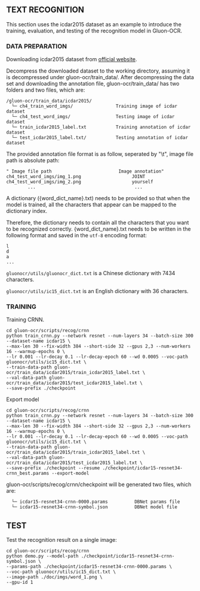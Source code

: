 ## TEXT RECOGNITION

This section uses the icdar2015 dataset as an example to introduce the training, evaluation, and testing of the recognition model in Gluon-OCR.

### DATA PREPARATION

Downloading icdar2015 dataset from [official website](https://rrc.cvc.uab.es/?ch=4&com=downloads).

Decompress the downloaded dataset to the working directory, assuming it is decompressed under gluon-ocr/train_data/.
After decompressing the data set and downloading the annotation file, gluon-ocr/train_data/ has two folders and two files, which are:
```
/gluon-ocr/train_data/icdar2015/
  └─ ch4_train_word_imgs/                Training image of icdar dataset
  └─ ch4_test_word_imgs/                 Testing image of icdar dataset
  └─ train_icdar2015_label.txt           Training annotation of icdar dataset
  └─ test_icdar2015_label.txt/           Testing annotation of icdar dataset
```
The provided annotation file format is as follow, seperated by "\t", image file path is absolute path:
```
" Image file path                         Image annotation"
ch4_test_word_imgs/img_1.png                   JOINT
ch4_test_word_imgs/img_2.png                   yourself
        ...                                     ...
```

A dictionary ({word_dict_name}.txt) needs to be provided so that when the model is trained, all the characters that appear can be mapped to the dictionary index.

Therefore, the dictionary needs to contain all the characters that you want to be recognized correctly. {word_dict_name}.txt needs to be written in the following format and saved in the `utf-8` encoding format:

```
l
d
a
...
```

`gluonocr/utils/gluonocr_dict.txt` is a Chinese dictionary with 7434 characters.

`gluonocr/utils/ic15_dict.txt` is an English dictionary with 36 characters.

### TRAINING
Training CRNN.
```shell
cd gluon-ocr/scripts/recog/crnn
python train_crnn.py --network resnet --num-layers 34 --batch-size 300 --dataset-name icdar15 \
--max-len 30 --fix-width 384 --short-side 32 --gpus 2,3 --num-workers 16 --warmup-epochs 0 \
--lr 0.001 --lr-decay 0.1 --lr-decay-epoch 60 --wd 0.0005 --voc-path gluonocr/utils/ic15_dict.txt \
--train-data-path gluon-ocr/train_data/icdar2015/train_icdar2015_label.txt \
--val-data-path gluon-ocr/train_data/icdar2015/test_icdar2015_label.txt \
--save-prefix ./checkpoint
```

Export model
```shell
cd gluon-ocr/scripts/recog/crnn
python train_crnn.py --network resnet --num-layers 34 --batch-size 300 --dataset-name icdar15 \
--max-len 30 --fix-width 384 --short-side 32 --gpus 2,3 --num-workers 16 --warmup-epochs 0 \
--lr 0.001 --lr-decay 0.1 --lr-decay-epoch 60 --wd 0.0005 --voc-path gluonocr/utils/ic15_dict.txt \
--train-data-path gluon-ocr/train_data/icdar2015/train_icdar2015_label.txt \
--val-data-path gluon-ocr/train_data/icdar2015/test_icdar2015_label.txt \
--save-prefix ./checkpoint --resume ./checkpoint/icdar15-resnet34-crnn_best.params --export-model
```

gluon-ocr/scripts/recog/crnn/checkpoint will be generated two files, which are:

```
  └─ icdar15-resnet34-crnn-0000.params          DBNet params file
  └─ icdar15-resnet34-crnn-symbol.json          DBNet model file
```

## TEST
Test the recognition result on a single image:
```shell
cd gluon-ocr/scripts/recog/crnn
python demo.py --model-path ./checkpoint/icdar15-resnet34-crnn-symbol.json \
--params-path ./checkpoint/icdar15-resnet34-crnn-0000.params \
--voc-path gluonocr/utils/ic15_dict.txt \
--image-path ./doc/imgs/word_1.png \
--gpu-id 1 
```